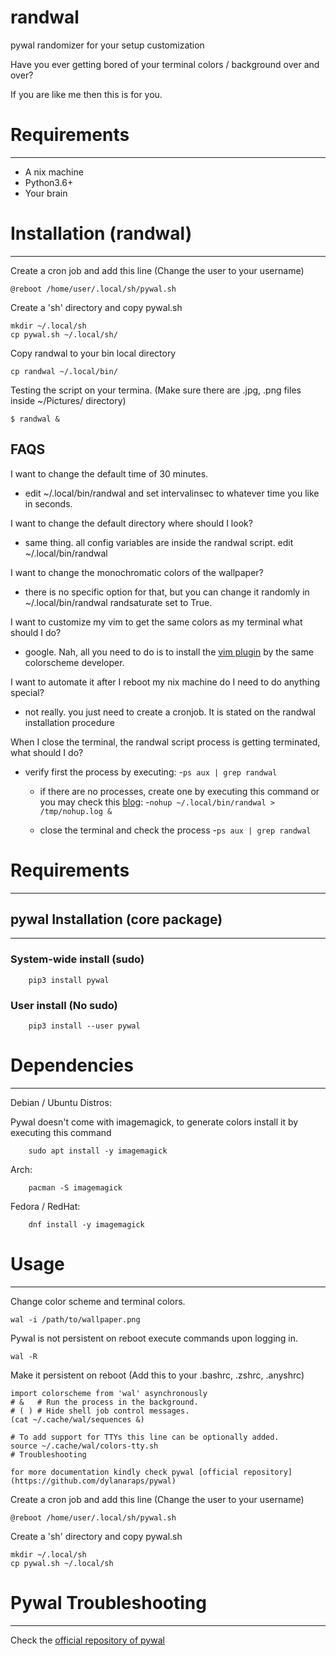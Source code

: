 # randwal
pywal randomizer for your setup customization

Have you ever getting bored of your terminal colors / background over and over?

If you are like me then this is for you.
 
# Requirements
---
- A nix machine
- Python3.6+
- Your brain

# Installation (randwal)
---
Create a cron job and add this line (Change the user to your username)
```
@reboot /home/user/.local/sh/pywal.sh
```

Create a 'sh' directory and copy pywal.sh
```
mkdir ~/.local/sh
cp pywal.sh ~/.local/sh/
```

Copy randwal to your bin local directory
```
cp randwal ~/.local/bin/
```

Testing the script on your termina. (Make sure there are .jpg, .png files inside ~/Pictures/ directory)
```
$ randwal &
```

FAQS
---
I want to change the default time of 30 minutes.
- edit ~/.local/bin/randwal and set intervalinsec to whatever time you like in seconds.

I want to change the default directory where should I look?
- same thing. all config variables are inside the randwal script. edit ~/.local/bin/randwal

I want to change the monochromatic colors of the wallpaper?
- there is no specific option for that, but you can change it randomly in ~/.local/bin/randwal randsaturate set to True.

I want to customize my vim to get the same colors as my terminal what should I do?
- google. Nah, all you need to do is to install the [vim plugin](https://github.com/dylanaraps/wal.vim) by the same colorscheme developer.

I want to automate it after I reboot my nix machine do I need to do anything special?
- not really. you just need to create a cronjob. It is stated on the randwal installation procedure

When I close the terminal, the randwal script process is getting terminated, what should I do?
- verify first the process by executing:
    -```ps aux | grep randwal```

    - if there are no processes, create one by executing this command or you may check this [blog](https://janakiev.com/blog/python-background/):
        -```nohup ~/.local/bin/randwal > /tmp/nohup.log &```
    
    - close the terminal and check the process
        -```ps aux | grep randwal```



# Requirements
---
## pywal Installation (core package)
---
### System-wide install (sudo)
```
    pip3 install pywal
```
### User install (No sudo)
```
    pip3 install --user pywal
```

# Dependencies
---
Debian / Ubuntu Distros:

Pywal doesn't come with imagemagick, to generate colors install it by executing this command
```
    sudo apt install -y imagemagick
```

Arch:
```
    pacman -S imagemagick
```

Fedora / RedHat:
```
    dnf install -y imagemagick
```

# Usage
---
Change color scheme and terminal colors.
```
wal -i /path/to/wallpaper.png
```

Pywal is not persistent on reboot execute commands upon logging in.
```
wal -R
```

Make it persistent on reboot (Add this to your .bashrc, .zshrc, .anyshrc)
```
import colorscheme from 'wal' asynchronously
# &   # Run the process in the background.
# ( ) # Hide shell job control messages.
(cat ~/.cache/wal/sequences &)

# To add support for TTYs this line can be optionally added.
source ~/.cache/wal/colors-tty.sh
# Troubleshooting

for more documentation kindly check pywal [official repository](https://github.com/dylanaraps/pywal)
```

Create a cron job and add this line (Change the user to your username)
```
@reboot /home/user/.local/sh/pywal.sh
```

Create a 'sh' directory and copy pywal.sh
```
mkdir ~/.local/sh
cp pywal.sh ~/.local/sh
```

# Pywal Troubleshooting
---
Check the [official repository of pywal](https://github.com/dylanaraps/pywal)
